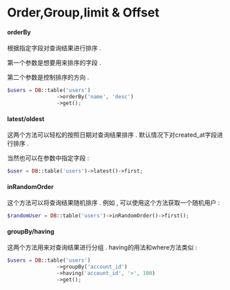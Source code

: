 # Order,Group,limit & Offset

#### orderBy

根据指定字段对查询结果进行排序 . 

第一个参数是想要用来排序的字段 . 

第二个参数是控制排序的方向 . 

```php
$users = DB::table('users')
                ->orderBy('name', 'desc')
                ->get();
```

#### latest/oldest

这两个方法可以轻松的按照日期对查询结果排序 . 默认情况下对created\_at字段进行排序 . 

当然也可以在参数中指定字段 : 

```php
$user = DB::table('users')->latest()->first;
```

#### inRandomOrder

这个方法可以将查询结果随机排序 . 例如 , 可以使用这个方法获取一个随机用户 : 

```php
$randomUser = DB::table('users')->inRandomOrder()->first();
```

#### groupBy/having

这两个方法用来对查询结果进行分组 . having的用法和where方法类似 : 

```php
$users = DB::table('users')
                ->groupBy('account_id')
                ->having('account_id', '>', 100)
                ->get();
```



